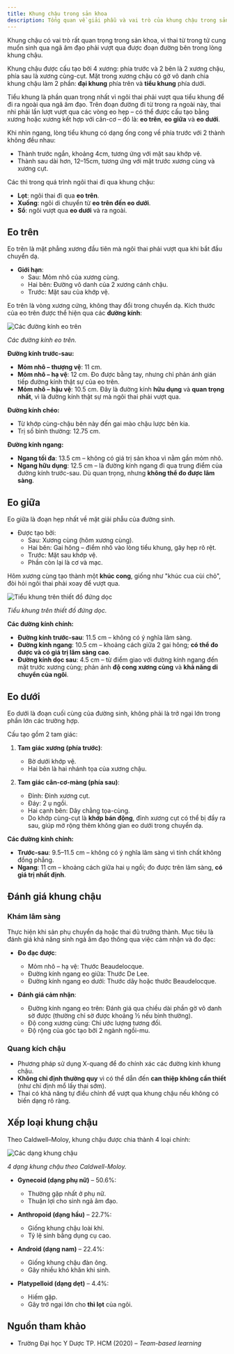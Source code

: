 ```yaml
---
title: Khung chậu trong sản khoa
description: Tổng quan về giải phẫu và vai trò của khung chậu trong sản khoa, bao gồm cấu tạo, các eo khung chậu, đánh giá lâm sàng và các dạng khung chậu ảnh hưởng đến chuyển dạ.
---
```


Khung chậu có vai trò rất quan trọng trong sản khoa, vì thai từ trong tử cung muốn sinh qua ngã âm đạo phải vượt qua được đoạn đường bên trong lòng khung chậu.

Khung chậu được cấu tạo bởi 4 xương: phía trước và 2 bên là 2 xương chậu, phía sau là xương cùng-cụt. Mặt trong xương chậu có gờ vô danh chia khung chậu làm 2 phần: **đại khung** phía trên và **tiểu khung** phía dưới.

Tiểu khung là phần quan trọng nhất vì ngôi thai phải vượt qua tiểu khung để đi ra ngoài qua ngã âm đạo. Trên đoạn đường đi từ trong ra ngoài này, thai nhi phải lần lượt vượt qua các vòng eo hẹp – có thể được cấu tạo bằng xương hoặc xương kết hợp với cân-cơ – đó là: **eo trên**, **eo giữa** và **eo dưới**.

Khi nhìn ngang, lòng tiểu khung có dạng ống cong về phía trước với 2 thành không đều nhau:

- Thành trước ngắn, khoảng 4cm, tương ứng với mặt sau khớp vệ.
- Thành sau dài hơn, 12–15cm, tương ứng với mặt trước xương cùng và xương cụt.

Các thì trong quá trình ngôi thai đi qua khung chậu:

- **Lọt**: ngôi thai đi qua **eo trên**.
- **Xuống**: ngôi di chuyển từ **eo trên đến eo dưới**.
- **Sổ**: ngôi vượt qua **eo dưới** và ra ngoài.

## Eo trên

Eo trên là mặt phẳng xương đầu tiên mà ngôi thai phải vượt qua khi bắt đầu chuyển dạ.

- **Giới hạn**:
  - Sau: Mỏm nhô của xương cùng.
  - Hai bên: Đường vô danh của 2 xương cánh chậu.
  - Trước: Mặt sau của khớp vệ.

Eo trên là vòng xương cứng, không thay đổi trong chuyển dạ. Kích thước của eo trên được thể hiện qua các **đường kính**:

![Các đường kính eo trên](../../../../assets/san-khoa/khung-chau-trong-san-khoa/cac-duong-kinh-eo-tren.png)

_Các đường kính eo trên._

**Đường kính trước-sau:**

- **Mỏm nhô – thượng vệ**: 11 cm.
- **Mỏm nhô – hạ vệ**: 12 cm. Đo được bằng tay, nhưng chỉ phản ánh gián tiếp đường kính thật sự của eo trên.
- **Mỏm nhô – hậu vệ**: 10.5 cm. Đây là đường kính **hữu dụng** và **quan trọng nhất**, vì là đường kính thật sự mà ngôi thai phải vượt qua.

**Đường kính chéo:**

- Từ khớp cùng-chậu bên này đến gai mào chậu lược bên kia.
- Trị số bình thường: 12.75 cm.

**Đường kính ngang:**

- **Ngang tối đa**: 13.5 cm – không có giá trị sản khoa vì nằm gần mỏm nhô.
- **Ngang hữu dụng**: 12.5 cm – là đường kính ngang đi qua trung điểm của đường kính trước-sau. Dù quan trọng, nhưng **không thể đo được lâm sàng**.

## Eo giữa

Eo giữa là đoạn hẹp nhất về mặt giải phẫu của đường sinh.

- Được tạo bởi:
  - Sau: Xương cùng (hõm xương cùng).
  - Hai bên: Gai hông – điểm nhô vào lòng tiểu khung, gây hẹp rõ rệt.
  - Trước: Mặt sau khớp vệ.
  - Phần còn lại là cơ và mạc.

Hõm xương cùng tạo thành một **khúc cong**, giống như "khúc cua cùi chỏ", đòi hỏi ngôi thai phải xoay để vượt qua.

![Tiểu khung trên thiết đồ đứng dọc](../../../../assets/san-khoa/khung-chau-trong-san-khoa/tieu-khung-tren-thiet-do-dung-doc.png)

_Tiểu khung trên thiết đồ đứng dọc._

**Các đường kính chính:**

- **Đường kính trước-sau**: 11.5 cm – không có ý nghĩa lâm sàng.
- **Đường kính ngang**: 10.5 cm – khoảng cách giữa 2 gai hông; **có thể đo được và có giá trị lâm sàng cao**.
- **Đường kính dọc sau**: 4.5 cm – từ điểm giao với đường kính ngang đến mặt trước xương cùng; phản ánh **độ cong xương cùng** và **khả năng di chuyển của ngôi**.

## Eo dưới

Eo dưới là đoạn cuối cùng của đường sinh, không phải là trở ngại lớn trong phần lớn các trường hợp.

Cấu tạo gồm 2 tam giác:

1. **Tam giác xương (phía trước)**:

   - Bờ dưới khớp vệ.
   - Hai bên là hai nhánh tọa của xương chậu.

2. **Tam giác cân-cơ-màng (phía sau)**:
   - Đỉnh: Đỉnh xương cụt.
   - Đáy: 2 ụ ngồi.
   - Hai cạnh bên: Dây chằng tọa-cùng.
   - Do khớp cùng-cụt là **khớp bán động**, đỉnh xương cụt có thể bị đẩy ra sau, giúp mở rộng thêm không gian eo dưới trong chuyển dạ.

**Các đường kính chính:**

- **Trước-sau**: 9.5–11.5 cm – không có ý nghĩa lâm sàng vì tính chất không đồng phẳng.
- **Ngang**: 11 cm – khoảng cách giữa hai ụ ngồi; đo được trên lâm sàng, **có giá trị nhất định**.

## Đánh giá khung chậu

### Khám lâm sàng

Thực hiện khi sản phụ chuyển dạ hoặc thai đủ trưởng thành. Mục tiêu là đánh giá khả năng sinh ngả âm đạo thông qua việc cảm nhận và đo đạc:

- **Đo đạc được**:

  - Mỏm nhô – hạ vệ: Thước Beaudelocque.
  - Đường kính ngang eo giữa: Thước De Lee.
  - Đường kính ngang eo dưới: Thước dây hoặc thước Beaudelocque.

- **Đánh giá cảm nhận**:
  - Đường kính ngang eo trên: Đánh giá qua chiều dài phần gờ vô danh sờ được (thường chỉ sờ được khoảng ½ nếu bình thường).
  - Độ cong xương cùng: Chỉ ước lượng tương đối.
  - Độ rộng của góc tạo bởi 2 ngành ngồi-mu.

### Quang kích chậu

- Phương pháp sử dụng X-quang để đo chính xác các đường kính khung chậu.
- **Không chỉ định thường quy** vì có thể dẫn đến **can thiệp không cần thiết** (như chỉ định mổ lấy thai sớm).
- Thai có khả năng tự điều chỉnh để vượt qua khung chậu nếu không có biến dạng rõ ràng.

## Xếp loại khung chậu

Theo Caldwell–Moloy, khung chậu được chia thành 4 loại chính:

![Các dạng khung chậu](../../../../assets/san-khoa/khung-chau-trong-san-khoa/cac-dang-khung-chau-theo-caldwell-moloy.png)

_4 dạng khung chậu theo Caldwell-Moloy._

- **Gynecoid (dạng phụ nữ)** – 50.6%:

  - Thường gặp nhất ở phụ nữ.
  - Thuận lợi cho sinh ngả âm đạo.

- **Anthropoid (dạng hầu)** – 22.7%:

  - Giống khung chậu loài khỉ.
  - Tỷ lệ sinh bằng dụng cụ cao.

- **Android (dạng nam)** – 22.4%:

  - Giống khung chậu đàn ông.
  - Gây nhiều khó khăn khi sinh.

- **Platypelloid (dạng dẹt)** – 4.4%:
  - Hiếm gặp.
  - Gây trở ngại lớn cho **thì lọt** của ngôi.

## Nguồn tham khảo

- Trường Đại học Y Dược TP. HCM (2020) – _Team-based learning_
